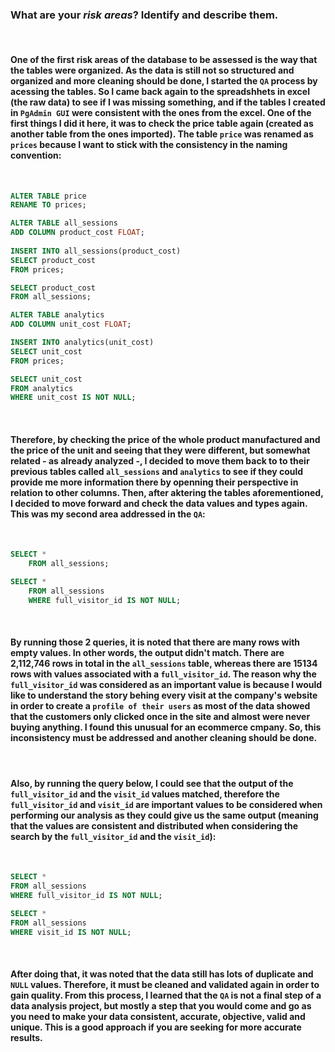 ### What are your *risk areas*? Identify and describe them.
<br/>

#### One of the first risk areas of the database to be assessed is the way that the tables were organized. As the data is still not so structured and organized and more cleaning should be done, I started the `QA` process by acessing the tables. So I came back again to the spreadshhets in excel (the raw data) to see if I was missing something, and if the tables I created in `PgAdmin GUI` were consistent with the ones from the excel. One of the first things I did it here, it was to check the price table again (created as another table from the ones imported). The table `price` was renamed as `prices` because I want to stick with the consistency in the naming convention:

<br/>

```SQL
ALTER TABLE price
RENAME TO prices;

ALTER TABLE all_sessions
ADD COLUMN product_cost FLOAT;
	
INSERT INTO all_sessions(product_cost)
SELECT product_cost
FROM prices;

SELECT product_cost 
FROM all_sessions;

ALTER TABLE analytics
ADD COLUMN unit_cost FLOAT;

INSERT INTO analytics(unit_cost)
SELECT unit_cost
FROM prices;

SELECT unit_cost
FROM analytics
WHERE unit_cost IS NOT NULL;
```	
<br/>

#### Therefore, by checking the price of the whole product manufactured and the price of the unit and seeing that they were different, but somewhat related - as already analyzed -, I decided to move them back to to their previous tables called `all_sessions` and `analytics` to see if they could provide me more information there by openning their perspective in relation to other columns. Then, after aktering the tables aforementioned, I decided to move forward and check the data values and types again. This was my second area addressed in the `QA`:

<br/>

```SQL
SELECT * 
    FROM all_sessions;

SELECT * 
    FROM all_sessions
    WHERE full_visitor_id IS NOT NULL;
```
<br/>

#### By running those 2 queries, it is noted that there are many rows with empty values. In other words, the output didn't match. There are 2,112,746 rows in total in the `all_sessions` table, whereas there are 15134 rows with values associated with a `full_visitor_id`. The reason why the `full_visitor_id` was considered as an important value is because I would like to understand the story behing every visit at the company's website in order to create a `profile of their users` as most of the data showed that the customers only clicked once in the site and almost were never buying anything. I found this unusual for an ecommerce cmpany. So, this inconsistency must be addressed and another cleaning should be done. 
<br/>

#### Also, by running the query below, I could see that the output of the `full_visitor_id` and the `visit_id` values matched, therefore the `full_visitor_id` and `visit_id` are important values to be considered when performing our analysis as they could give us the same output (meaning that the values are consistent and distributed when considering the search by the `full_visitor_id` and the `visit_id`):

<br/>

```SQL
SELECT * 
FROM all_sessions
WHERE full_visitor_id IS NOT NULL;

SELECT *
FROM all_sessions
WHERE visit_id IS NOT NULL;
```
<br/>

#### After doing that, it was noted that the data still has lots of duplicate and `NULL` values. Therefore, it must be cleaned and validated again in order to gain quality. From this process, I learned that the `QA` is not a final step of a data analysis project, but mostly a step that you would come and go as you need to make your data consistent, accurate, objective, valid and unique. This is a good approach if you are seeking for more accurate results.





